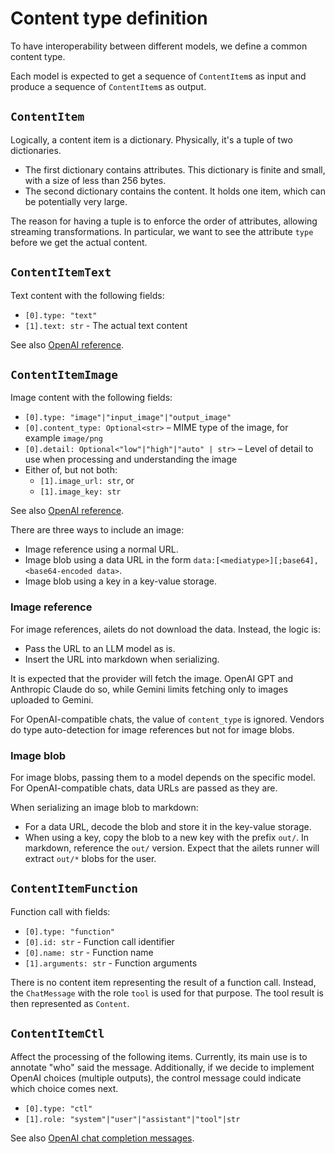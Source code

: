 # Content type definition

To have interoperability between different models, we define a common content type.

Each model is expected to get a sequence of `ContentItem`s as input and produce a sequence of `ContentItem`s as output.


## `ContentItem`

Logically, a content item is a dictionary. Physically, it's a tuple of two dictionaries.

- The first dictionary contains attributes. This dictionary is finite and small, with a size of less than 256 bytes.
- The second dictionary contains the content. It holds one item, which can be potentially very large.

The reason for having a tuple is to enforce the order of attributes, allowing streaming transformations. In particular, we want to see the attribute `type` before we get the actual content.


## `ContentItemText`

Text content with the following fields:

- `[0].type: "text"`
- `[1].text: str` - The actual text content

See also [OpenAI reference](https://platform.openai.com/docs/guides/text).


## `ContentItemImage`

Image content with the following fields:

- `[0].type: "image"|"input_image"|"output_image"`
- `[0].content_type: Optional<str>` – MIME type of the image, for example `image/png`
- `[0].detail: Optional<"low"|"high"|"auto" | str>` – Level of detail to use when processing and understanding the image
- Either of, but not both:
  - `[1].image_url: str`, or
  - `[1].image_key: str`

See also [OpenAI reference](https://platform.openai.com/docs/guides/images-vision).

There are three ways to include an image:

- Image reference using a normal URL.
- Image blob using a data URL in the form `data:[<mediatype>][;base64],<base64-encoded data>`.
- Image blob using a key in a key-value storage.

### Image reference

For image references, ailets do not download the data. Instead, the logic is:

- Pass the URL to an LLM model as is.
- Insert the URL into markdown when serializing.

It is expected that the provider will fetch the image. OpenAI GPT and Anthropic Claude do so, while Gemini limits fetching only to images uploaded to Gemini.

For OpenAI-compatible chats, the value of `content_type` is ignored. Vendors do type auto-detection for image references but not for image blobs.

### Image blob

For image blobs, passing them to a model depends on the specific model. For OpenAI-compatible chats, data URLs are passed as they are.

When serializing an image blob to markdown:

- For a data URL, decode the blob and store it in the key-value storage.
- When using a key, copy the blob to a new key with the prefix `out/`. In markdown, reference the `out/` version. Expect that the ailets runner will extract `out/*` blobs for the user.


## `ContentItemFunction`

Function call with fields:

- `[0].type: "function"`
- `[0].id: str` - Function call identifier
- `[0].name: str` - Function name
- `[1].arguments: str` - Function arguments

There is no content item representing the result of a function call. Instead, the `ChatMessage` with the role `tool` is used for that purpose. The tool result is then represented as `Content`.


## `ContentItemCtl`

Affect the processing of the following items. Currently, its main use is to annotate "who" said the message. Additionally, if we decide to implement OpenAI choices (multiple outputs), the control message could indicate which choice comes next.

- `[0].type: "ctl"`
- `[1].role: "system"|"user"|"assistant"|"tool"|str`

See also [OpenAI chat completion messages](https://platform.openai.com/docs/api-reference/chat/create).
